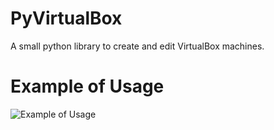 # PyVirtualBox
A small python library to create and edit VirtualBox machines.

# Example of Usage

![Example of Usage](https://i.ibb.co/4MSmFv4/image.png)